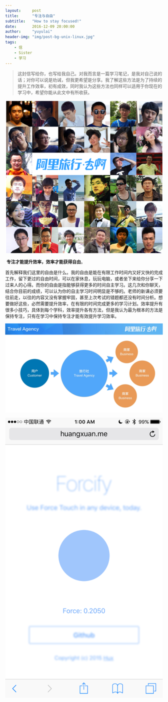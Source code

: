 ```yaml
---
layout:     post
title:      "专注与自由"
subtitle:   "How to stay focused!"
date:       2016-12-09 20:00:00
author:     "yuyulai"
header-img: "img/post-bg-unix-linux.jpg"
tags:
    - 信
    - Sister
    - 学习
---
```


> 这封信写给你，也写给我自己。对我而言是一篇学习笔记，是我对自己说的话；对你可以说是劝诫，但我更希望是分享。我了解这些方法是为了持续的提升工作效率，初有成效，同时我认为这些方法也同样可以适用于你现在的学习中，希望你能从此文中有所收获。

![img](/img/in-post/post-c-u-ali-team.png)

​	**专注才能提升效率，效率才能获得自由**。

​	首先解释我们这里的自由是什么。我的自由是能在有限工作时间内又好又快的完成工作，留下更过的自由时间，可以在家休息，玩玩电脑，或者坐下来给你分享一下过来人的心得。而你的自由是指能够获得更多的时间自主学习。这几次和你聊天，结合你目前的成绩，可以认为你的自主学习时间明显是不够的。老师的新课必须要往前走，以往的内容又没有掌握牢固，甚至上次考试的错题都还没有时间分析。想要做好这些，必然需要提升效率，在有限的时间完成更多的学习计划。效率提升有很多小技巧，具体到每个学科，效率提升各有方法，但是我认为最为根本的方法是保持专注，只有在学习中保持专注才能有效提升学习效率。

![img](/img/in-post/post-alitrip-pd/post-alitrip-pd.013.jpg)

![img](/img/in-post/forcify.jpg)